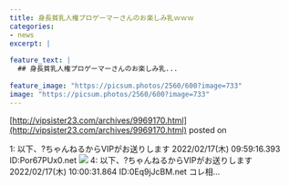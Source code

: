 ```yaml
---
title: 身長貧乳人権プロゲーマーさんのお楽しみ乳ｗｗｗ
categories:
- news
excerpt: |
  
feature_text: |
  ## 身長貧乳人権プロゲーマーさんのお楽しみ乳...
  
feature_image: "https://picsum.photos/2560/600?image=733"
image: "https://picsum.photos/2560/600?image=733"
---
```


[http://vipsister23.com/archives/9969170.html](http://vipsister23.com/archives/9969170.html)
posted on 

<!--more-->

1: 以下、?ちゃんねるからVIPがお送りします 2022/02/17(木) 09:59:16.393 ID:Por67PUx0.net ![](https://livedoor.blogimg.jp/vipsister23/imgs/8/b/8ba35142-s.jpg) 4: 以下、?ちゃんねるからVIPがお送りします 2022/02/17(木) 10:00:31.864 ID:0Eq9jJcBM.net コレ相...
